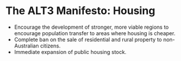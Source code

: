# The ALT3 Manifesto: Housing

* Encourage the development of stronger, more viable regions to encourage population transfer to areas where housing is cheaper.
* Complete ban on the sale of residential and rural property to non-Australian citizens.
* Immediate expansion of public housing stock.
